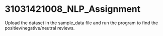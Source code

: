 # 31031421008_NLP_Assignment

Upload the dataset in the sample_data file and run the program to find the positiev/negative/neutral reviews. 

